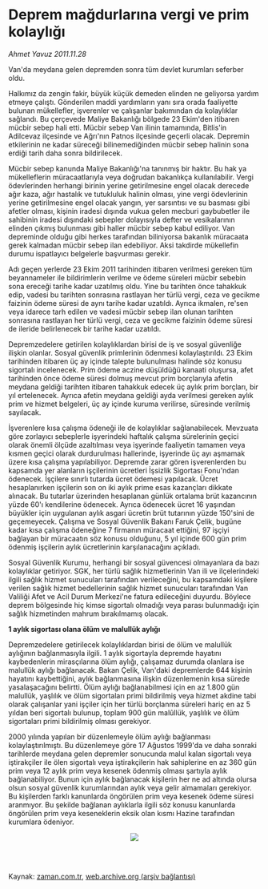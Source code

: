 # Deprem mağdurlarına vergi ve prim kolaylığı

*Ahmet  Yavuz 2011.11.28*

<td class="columnist-detail">
<p>Van'da meydana gelen depremden sonra tüm devlet kurumları seferber oldu.</p>
<p>
<div id="haberMetinDiv">
<p> Halkımız da zengin fakir, büyük küçük demeden elinden ne geliyorsa yardım etmeye çalıştı. Gönderilen maddi yardımların yanı sıra orada faaliyette bulunan mükellefler, işverenler ve çalışanlar bakımından da kolaylıklar sağlandı. Bu çerçevede Maliye Bakanlığı bölgede 23 Ekim'den itibaren mücbir sebep hali etti. Mücbir sebep Van ilinin tamamında, Bitlis'in Adilcevaz ilçesinde ve Ağrı'nın Patnos ilçesinde geçerli olacak. Depremin etkilerinin ne kadar süreceği bilinemediğinden mücbir sebep halinin sona erdiği tarih daha sonra bildirilecek.
<p> Mücbir sebep kanunda Maliye Bakanlığı'na tanınmış bir haktır. Bu hak ya mükelleflerin müracaatlarıyla veya doğrudan bakanlıkça kullanılabilir. Vergi ödevlerinden herhangi birinin yerine getirilmesine engel olacak derecede ağır kaza, ağır hastalık ve tutukluluk halinin olması, yine vergi ödevlerinin yerine getirilmesine engel olacak yangın, yer sarsıntısı ve su basması gibi afetler olması, kişinin iradesi dışında vukua gelen mecburi gaybubetler ile sahibinin iradesi dışındaki sebepler dolayısıyla defter ve vesikalarının elinden çıkmış bulunması gibi haller mücbir sebep kabul ediliyor. Van depreminde olduğu gibi herkes tarafından biliniyorsa bakanlık müracaata gerek kalmadan mücbir sebep ilan edebiliyor. Aksi takdirde mükellefin durumu ispatlayıcı belgelerle başvurması gerekir.
<p> Adı geçen yerlerde 23 Ekim 2011 tarihinden itibaren verilmesi gereken tüm beyannameler ile bildirimlerin verilme ve ödeme süreleri mücbir sebebin sona ereceği tarihe kadar uzatılmış oldu. Yine bu tarihten önce tahakkuk edip, vadesi bu tarihten sonrasına rastlayan her türlü vergi, ceza ve gecikme faizinin ödeme süresi de aynı tarihe kadar uzatıldı. Ayrıca ikmalen, re'sen veya idarece tarh edilen ve vadesi mücbir sebep ilan olunan tarihten sonrasına rastlayan her türlü vergi, ceza ve gecikme faizinin ödeme süresi de ileride belirlenecek bir tarihe kadar uzatıldı.
<p> Depremzedelere getirilen kolaylıklardan birisi de iş ve sosyal güvenliğe ilişkin olanlar. Sosyal güvenlik primlerinin ödenmesi kolaylaştırıldı. 23 Ekim tarihinden itibaren üç ay içinde talepte bulunulması halinde söz konusu sigortalı incelenecek. Prim ödeme aczine düşüldüğü kanaati oluşursa, afet tarihinden önce ödeme süresi dolmuş mevcut prim borçlarıyla afetin meydana geldiği tarihten itibaren tahakkuk edecek üç aylık prim borçları, bir yıl ertelenecek. Ayrıca afetin meydana geldiği ayda verilmesi gereken aylık prim ve hizmet belgeleri, üç ay içinde kuruma verilirse, süresinde verilmiş sayılacak.
<p> İşverenlere kısa çalışma ödeneği ile de kolaylıklar sağlanabilecek. Mevzuata göre zorlayıcı sebeplerle işyerindeki haftalık çalışma sürelerinin geçici olarak önemli ölçüde azaltılması veya işyerinde faaliyetin tamamen veya kısmen geçici olarak durdurulması hallerinde, işyerinde üç ayı aşmamak üzere kısa çalışma yapılabiliyor. Depremde zarar gören işverenlerden bu kapsamda yer alanların işçilerinin ücretleri İşsizlik Sigortası Fonu'ndan ödenecek. İşçilere sınırlı tutarda ücret ödemesi yapılacak. Ücret hesaplanırken işçilerin son on iki aylık prime esas kazançları dikkate alınacak. Bu tutarlar üzerinden hesaplanan günlük ortalama brüt kazancının yüzde 60'ı kendilerine ödenecek. Ayrıca ödenecek ücret 16 yaşından büyükler için uygulanan aylık asgari ücretin brüt tutarının yüzde 150'sini de geçemeyecek. Çalışma ve Sosyal Güvenlik Bakanı Faruk Çelik, bugüne kadar kısa çalışma ödeneğine 7 firmanın müracaat ettiğini, 97 işçiyi bağlayan bir müracaatın söz konusu olduğunu, 5 yıl içinde 600 gün prim ödenmiş işçilerin aylık ücretlerinin karşılanacağını açıkladı.
<p> Sosyal Güvenlik Kurumu, herhangi bir sosyal güvencesi olmayanlara da bazı kolaylıklar getiriyor. SGK, her türlü sağlık hizmetlerinin Van ili ve ilçelerindeki ilgili sağlık hizmet sunucuları tarafından verileceğini, bu kapsamdaki kişilere verilen sağlık hizmet bedellerinin sağlık hizmet sunucuları tarafından Van Valiliği Afet ve Acil Durum Merkezi'ne fatura edileceğini duyurdu. Böylece deprem bölgesinde hiç kimse sigortalı olmadığı veya parası bulunmadığı için sağlık hizmetinden mahrum bırakılmamış olacak.
<p><b>
<p>1 aylık sigortası olana ölüm ve malullük aylığı</p></b>
<p>Depremzedelere getirilecek kolaylıklardan birisi de ölüm ve malullük aylığının bağlanmasıyla ilgili. 1 aylık sigortayla depremde hayatını kaybedenlerin mirasçılarına ölüm aylığı, çalışamaz durumda olanlara ise malullük aylığı bağlanacak. Bakan Çelik, Van'daki depremlerde 644 kişinin hayatını kaybettiğini, aylık bağlanmasına ilişkin düzenlemenin kısa sürede yasalaşacağını belirtti. Ölüm aylığı bağlanabilmesi için en az 1.800 gün malullük, yaşlılık ve ölüm sigortaları primi bildirilmiş veya hizmet akdine tabi olarak çalışanlar yani işçiler için her türlü borçlanma süreleri hariç en az 5 yıldan beri sigortalı bulunup, toplam 900 gün malûllük, yaşlılık ve ölüm sigortaları primi bildirilmiş olması gerekiyor.
<p> 2000 yılında yapılan bir düzenlemeyle ölüm aylığı bağlanması kolaylaştırılmıştı. Bu düzenlemeye göre 17 Ağustos 1999'da ve daha sonraki tarihlerde meydana gelen depremler sonucunda malul kalan sigortalı veya iştirakçiler ile ölen sigortalı veya iştirakçilerin hak sahiplerine en az 360 gün prim veya 12 aylık prim veya kesenek ödenmiş olması şartıyla aylık bağlanabiliyor. Bunun için aylık bağlanacak kişilerin her ne ad altında olursa olsun sosyal güvenlik kurumlarından aylık veya gelir almamaları gerekiyor. Bu kişilerden farklı kanunlarda öngörülen prim veya kesenek ödeme süresi aranmıyor. Bu şekilde bağlanan aylıklarla ilgili söz konusu kanunlarda öngörülen prim veya keseneklerin eksik olan kısmı Hazine tarafından kurumlara ödeniyor.
<p>
<p><p align="center"><img border="0" src="http://web.archive.org/web/20120108093450im_/http://medya.zaman.com.tr/2011/11/28/vergi-takvimi.jpg"/>
</p></p></p></p></p></p></p></p></p></p></p></p></div>
</p>


<p><br>
		 </br></p></td>

Kaynak: [zaman.com.tr](http://zaman.com.tr/yazar.do?yazino=1207216), [web.archive.org (arşiv bağlantısı)](http://web.archive.org/web/20120108093450/http://www.zaman.com.tr:80/yazar.do?yazino=1207216)
